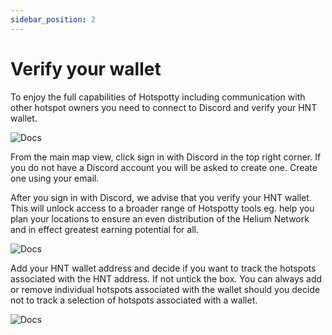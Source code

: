 ```yaml
---
sidebar_position: 2
---
```


# Verify your wallet

To enjoy the full capabilities of Hotspotty including communication with other hotspot owners you need to connect to Discord and verify your HNT wallet.

![Docs](/img/docs/getting-started/verify-your-wallet/verify-your-wallet11.png)

From the main map view, click sign in with Discord in the top right corner. If you do not have a Discord account you will be asked to create one. Create one using your email.

After you sign in with Discord, we advise that you verify your HNT wallet. This will unlock access to a broader range of Hotspotty tools eg. help you plan your locations to ensure an even distribution of the Helium Network and in effect greatest earning potential for all.

![Docs](/img/docs/getting-started/verify-your-wallet/verify-your-wallet-3.png)

Add your HNT wallet address and decide if you want to track the hotspots associated with the HNT address. If not untick the box. You can always add or remove individual hotspots associated with the wallet should you decide not to track a selection of hotspots associated with a wallet.

![Docs](/img/docs/getting-started/verify-your-wallet/verify-your-wallet-2.png)
